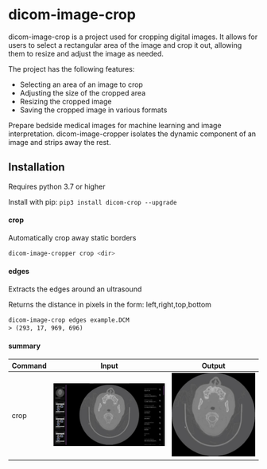 # dicom-image-crop

dicom-image-crop is a project used for cropping digital images. It allows for users to select a rectangular area of the image and crop it out, allowing them to resize and adjust the image as needed.

The project has the following features:

- Selecting an area of an image to crop
- Adjusting the size of the cropped area
- Resizing the cropped image
- Saving the cropped image in various formats

Prepare bedside medical images for machine learning and image interpretation. dicom-image-cropper isolates the dynamic component of an image and strips away the rest.

## Installation

Requires python 3.7 or higher

Install with pip: ```pip3 install dicom-crop --upgrade```


#### crop

Automatically crop away static borders
```bash
dicom-image-cropper crop <dir>
```

#### edges

Extracts the edges around an ultrasound

Returns the distance in pixels in the form:
left,right,top,bottom

```shell
dicom-image-crop edges example.DCM
> (293, 17, 969, 696)
```

#### summary

Command | Input | Output
------- | ----- | ------
crop | ![Input](./examples/sample.jpg) | ![Out](./examples/output.jpg)
